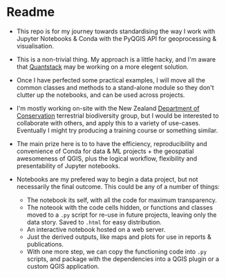 # Readme

* This repo is for my journey towards standardising the way I work with Jupyter Notebooks & Conda with the PyQGIS API for geoprocessing & visualisation.
 
* This is a non-trivial thing.  My approach is a little hacky, and I'm aware that [Quantstack](https://quantstack.net/) may be working on a more elegent solution.

* Once I have perfected some practical examples, I will move all the common classes and methods to a stand-alone module so they don't clutter up the notebooks, and can be used across projects.

* I'm mostly working on-site with the New Zealand [Department of Conservation](https://www.doc.govt.nz/) terrestrial biodiversity group, but I would be interested to collaborate with others, and apply this to a variety of use-cases.  Eventually I might try producing a training course or something similar.

* The main prize here is to to have the efficiency, reproducibility and convenience of Conda for data & ML projects + the geospatial awesomeness of QGIS, plus the logical workflow, flexibility and presentability of Jupyter notebooks.

* Notebooks are my prefered way to begin a data project, but not necessarily the final outcome.  This could be any of a number of things:
  - The notebook its self, with all the code for maximum transparency.
  - The noteook with the code cells hidden, or functions and classes moved to a `.py` script for re-use in future projects, leaving only the data story. Saved to `.html` for easy distribution.
  - An interactive notebook hosted on a web server.
  - Just the derived outputs, like maps and plots for use in reports & publications.
  - With one more step, we can copy the functioning code into `.py` scripts, and package with the dependencies into a QGIS plugin or a custom QGIS application.
